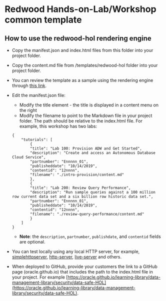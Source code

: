 # Redwood Hands-on-Lab/Workshop common template

## How to use the redwood-hol rendering engine
* Copy the manifest.json and index.html files from this folder into your project folder.
* Copy the content.md file from /templates/redwood-hol folder into your project folder.
* You can review the template as a sample using the rendering engine through [this link](https://oracle.github.io/learning-library/templates/redwood-hol/).
* Edit the manifest.json file:
    *  Modify the title element - the title is displayed in a content menu on the right
    * Modify the filename to point to the Markdown file in your project folder. The path should be relative to the index.html file. For example, this workshop has two labs:

    ```
    {
        "tutorials": [
            {           
            "title": "Lab 100: Provision ADW and Get Started",
            "description": "Create and access an Autonomous Database Cloud Service",
            "partnumber": "Ennnnn_01",
            "publisheddate": "10/14/2019",
            "contentid": "12nnnn",
            "filename": "./intro-provision/content.md"
            },
            {           
            "title": "Lab 200: Review Query Performance",
            "description": "Run sample queries against a 100 million row current data set and a six billion row historic data set.",
            "partnumber": "Ennnnn_01",
            "publisheddate": "10/14/2019",
            "contentid": "12nnnn",
            "filename": "./review-query-performance/content.md"
            }
        ]
    }
    ```
    * **Note**: the `description`, `partnumber`, `publishdate`, and `contentid` fields are optional.
* You can test locally using any local HTTP server, for example, [simplehttpserver](https://www.npmjs.com/package/simplehttpserver), [http-server](https://www.npmjs.com/package/http-server), [live-server](https://www.npmjs.com/package/live-server) and others.
* When deployed to GitHub, provide your customers the link to a GitHub page (oracle.github.io) that includes the path to the index.html file in your project. For example [https://oracle.github.io/learning-library/data-management-library/security/data-safe-HOL](https://oracle.github.io/learning-library/data-management-library/security/data-safe-HOL).
